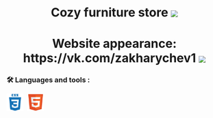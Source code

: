 <h1 align="center">
  Сozy furniture store
  <img align="center" src="https://media4.giphy.com/media/v1.Y2lkPTc5MGI3NjExMXhkaHg2bGVqaXJ4dmhvcmQ3aTUzbGJvdXg3NWUwdmd3aGEyem1xaiZlcD12MV9pbnRlcm5hbF9naWZfYnlfaWQmY3Q9Zw/JGdbbSyi3wM9uBKv8p/giphy.gif" width="60px"/>
</h1>

<h1 align="center">
  Website appearance: https://vk.com/zakharychev1
  <img align="center" src="https://media4.giphy.com/media/v1.Y2lkPTc5MGI3NjExMXhkaHg2bGVqaXJ4dmhvcmQ3aTUzbGJvdXg3NWUwdmd3aGEyem1xaiZlcD12MV9pbnRlcm5hbF9naWZfYnlfaWQmY3Q9Zw/JGdbbSyi3wM9uBKv8p/giphy.gif" width="60px"/>
</h1>

### :hammer_and_wrench: Languages and tools :

<img src="https://github.com/devicons/devicon/blob/master/icons/css3/css3-plain-wordmark.svg"  title="CSS3" alt="CSS" width="40" height="40"/>&nbsp;
  <img src="https://github.com/devicons/devicon/blob/master/icons/html5/html5-original.svg" title="HTML5" alt="HTML" width="40" height="40"/>&nbsp;
